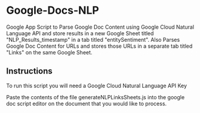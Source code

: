# Google-Docs-NLP
Google App Script to Parse Google Doc Content using Google Cloud Natural Language API
and store results in a new Google Sheet titled "NLP_Results_timestamp" in a tab titled "entitySentiment". 
Also Parses Google Doc Content for URLs and stores those URLs in a separate tab titled "Links" on the same Google Sheet.

## Instructions
To run this script you will need a Google Cloud Natural Language API Key

Paste the contents of the file generateNLPLinksSheets.js into the google doc script editor on the document that you would like to process.
